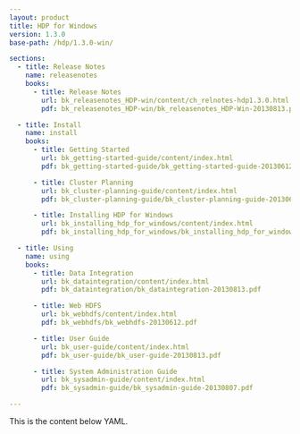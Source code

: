 ```yaml
---
layout: product
title: HDP for Windows
version: 1.3.0
base-path: /hdp/1.3.0-win/

sections:
  - title: Release Notes
    name: releasenotes
    books:
      - title: Release Notes
        url: bk_releasenotes_HDP-win/content/ch_relnotes-hdp1.3.0.html
        pdf: bk_releasenotes_HDP-win/bk_releasenotes_HDP-Win-20130813.pdf

  - title: Install
    name: install
    books:
      - title: Getting Started
        url: bk_getting-started-guide/content/index.html
        pdf: bk_getting-started-guide/bk_getting-started-guide-20130612.pdf

      - title: Cluster Planning
        url: bk_cluster-planning-guide/content/index.html
        pdf: bk_cluster-planning-guide/bk_cluster-planning-guide-20130612.pdf

      - title: Installing HDP for Windows
        url: bk_installing_hdp_for_windows/content/index.html
        pdf: bk_installing_hdp_for_windows/bk_installing_hdp_for_windows-20130612.pdf

  - title: Using
    name: using
    books:
      - title: Data Integration
        url: bk_dataintegration/content/index.html
        pdf: bk_dataintegration/bk_dataintegration-20130813.pdf

      - title: Web HDFS
        url: bk_webhdfs/content/index.html
        pdf: bk_webhdfs/bk_webhdfs-20130612.pdf

      - title: User Guide
        url: bk_user-guide/content/index.html
        pdf: bk_user-guide/bk_user-guide-20130813.pdf

      - title: System Administration Guide
        url: bk_sysadmin-guide/content/index.html
        pdf: bk_sysadmin-guide/bk_sysadmin-guide-20130807.pdf

---
```


This is the content below YAML.
